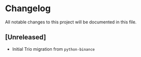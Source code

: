 # Changelog

All notable changes to this project will be documented in this file.

## [Unreleased]
- Initial Trio migration from `python-binance`
